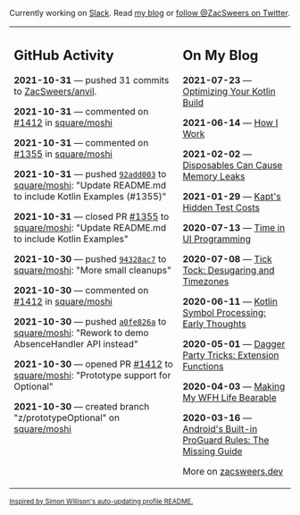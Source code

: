 Currently working on [Slack](https://slack.com/). Read [my blog](https://zacsweers.dev/) or [follow @ZacSweers on Twitter](https://twitter.com/ZacSweers).

<table><tr><td valign="top" width="60%">

## GitHub Activity
<!-- githubActivity starts -->
**2021-10-31** — pushed 31 commits to [ZacSweers/anvil](https://api.github.com/repos/ZacSweers/anvil).

**2021-10-31** — commented on [#1412](https://github.com/square/moshi/pull/1412#issuecomment-955791474) in [square/moshi](https://api.github.com/repos/square/moshi)

**2021-10-31** — commented on [#1355](https://github.com/square/moshi/pull/1355#issuecomment-955786078) in [square/moshi](https://api.github.com/repos/square/moshi)

**2021-10-31** — pushed [`92add003`](https://github.com/square/moshi/commit/92add003fe9b1357a6866f0f2e6776bd938e1ede) to [square/moshi](https://api.github.com/repos/square/moshi): "Update README.md to include Kotlin Examples (#1355)"

**2021-10-31** — closed PR [#1355](https://api.github.com/repos/square/moshi/pulls/1355) to [square/moshi](https://api.github.com/repos/square/moshi): "Update README.md to include Kotlin Examples"

**2021-10-30** — pushed [`94328ac7`](https://github.com/square/moshi/commit/94328ac7b0a5f56e3cf4d202f02dbdd8c40f2056) to [square/moshi](https://api.github.com/repos/square/moshi): "More small cleanups"

**2021-10-30** — commented on [#1412](https://github.com/square/moshi/pull/1412#issuecomment-955612588) in [square/moshi](https://api.github.com/repos/square/moshi)

**2021-10-30** — pushed [`a0fe826a`](https://github.com/square/moshi/commit/a0fe826a351b8743dbe025da7cfe979f168c91fe) to [square/moshi](https://api.github.com/repos/square/moshi): "Rework to demo AbsenceHandler API instead"

**2021-10-30** — opened PR [#1412](https://api.github.com/repos/square/moshi/pulls/1412) to [square/moshi](https://api.github.com/repos/square/moshi): "Prototype support for Optional"

**2021-10-30** — created branch "z/prototypeOptional" on [square/moshi](https://api.github.com/repos/square/moshi)
<!-- githubActivity ends -->
</td><td valign="top" width="40%">

## On My Blog
<!-- blog starts -->
**2021-07-23** — [Optimizing Your Kotlin Build](https://www.zacsweers.dev/optimizing-your-kotlin-build/)

**2021-06-14** — [How I Work](https://www.zacsweers.dev/how-i-work/)

**2021-02-02** — [Disposables Can Cause Memory Leaks](https://www.zacsweers.dev/disposables-can-cause-memory-leaks/)

**2021-01-29** — [Kapt's Hidden Test Costs](https://www.zacsweers.dev/kapts-hidden-test-costs/)

**2020-07-13** — [Time in UI Programming](https://www.zacsweers.dev/time-in-ui/)

**2020-07-08** — [Tick Tock: Desugaring and Timezones](https://www.zacsweers.dev/ticktock-desugaring-timezones/)

**2020-06-11** — [Kotlin Symbol Processing: Early Thoughts](https://www.zacsweers.dev/kotlin-symbol-processor-early-thoughts/)

**2020-05-01** — [Dagger Party Tricks: Extension Functions](https://www.zacsweers.dev/dagger-party-tricks-extension-functions/)

**2020-04-03** — [Making My WFH Life Bearable](https://www.zacsweers.dev/making-wfh-life-bearable/)

**2020-03-16** — [Android's Built-in ProGuard Rules: The Missing Guide](https://www.zacsweers.dev/android-proguard-rules/)
<!-- blog ends -->
More on [zacsweers.dev](https://zacsweers.dev/)
</td></tr></table>

<sub><a href="https://simonwillison.net/2020/Jul/10/self-updating-profile-readme/">Inspired by Simon Willison's auto-updating profile README.</a></sub>